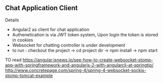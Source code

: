 ## Chat Application Client 

Details 

  - Angular2 as client for chat application
  - Authenetication is via JWT token system, Upon login the token is stored in cookies
  - Websocket for chatting controller is under development
  - to run : checkout the project -> cd project dir -> npm install -> npm start




TO read
https://angular.jsnews.io/see-how-to-create-websocket-stomp-app-with-springframework-and-angularjs-2-with-angularcli-at-springtip/
http://www.concretepage.com/spring-4/spring-4-websocket-sockjs-stomp-tomcat-example
